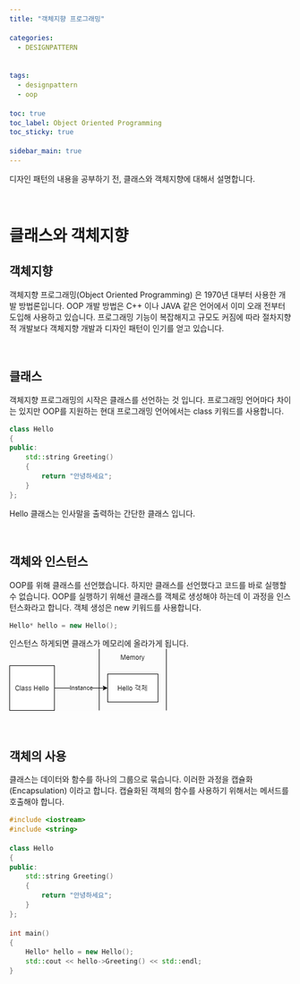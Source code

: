 ```yaml
---
title: "객체지향 프로그래밍"

categories:
  - DESIGNPATTERN


tags:
  - designpattern
  - oop

toc: true
toc_label: Object Oriented Programming
toc_sticky: true

sidebar_main: true
---
```


디자인 패턴의 내용을 공부하기 전, 클래스와 객체지향에 대해서 설명합니다.

<br/>

# 클래스와 객체지향

## 객체지향

객체지향 프로그래밍(Object Oriented Programming) 은 1970년 대부터 사용한 개발 방법론입니다.  OOP 개발 방법은 C++ 이나 JAVA 같은 언어에서 이미 오래 전부터 도입해 사용하고 있습니다. 프로그래밍 기능이 복잡해지고 규모도 커짐에 따라 절차지향적 개발보다 객체지향 개발과 디자인 패턴이 인기를 얻고 있습니다.

<br/>

## 클래스

객체지향 프로그래밍의 시작은 클래스를 선언하는 것 입니다. 프로그래밍 언어마다 차이는 있지만 OOP를 지원하는 현대 프로그래밍 언어에서는 class 키워드를 사용합니다.

```cpp
class Hello
{
public:
    std::string Greeting()
    {
        return "안녕하세요";
    }
};
```

Hello 클래스는 인사말을 출력하는 간단한 클래스 입니다.

<br/>

## 객체와 인스턴스

OOP를 위해 클래스를 선언했습니다. 하지만 클래스를 선언했다고 코드를 바로 실행할 수 없습니다. OOP를 실행하기 위해선 클래스를 객체로 생성해야 하는데 이 과정을 인스턴스화라고 합니다. 객체 생성은 new 키워드를 사용합니다. 

```cpp
Hello* hello = new Hello();
```

인스턴스 하게되면 클래스가 메모리에 올라가게 됩니다.
![instance](/assets/images/designpattern/instance.png)

<br/>

## 객체의 사용

클래스는 데이터와 함수를 하나의 그룹으로 묶습니다. 이러한 과정을 캡슐화(Encapsulation) 이라고 합니다. 캡슐화된 객체의 함수를 사용하기 위해서는 메서드를 호출해야 합니다.

```cpp
#include <iostream>
#include <string>

class Hello
{
public:
    std::string Greeting()
    {
        return "안녕하세요";
    }
};

int main()
{
    Hello* hello = new Hello();
    std::cout << hello->Greeting() << std::endl;
}
```
